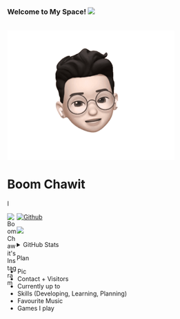 ### Welcome to My Space! <img src="https://media.giphy.com/media/hvRJCLFzcasrR4ia7z/giphy.gif" width="25px">
<br>

<img align="center" alt="ChawitGIF" img src="https://github.com/BoomChawit/BoomChawit/blob/main/Pics/Memoji_BoomChawit.gif" height="300"/>

# Boom Chawit

I 


<a href="https://www.instagram.com/b.chawit">
  <img align="left" alt="BoomChawit's Instagram" width="22px" src="https://raw.githubusercontent.com/hussainweb/hussainweb/main/icons/instagram.png" />
</a>
<a href="https://github.com/BoomChawit">
  <img alt="Github" src="https://www.flaticon.com/search?word=social%20media&type=icon&color=color&order_by=4" />
</a>

![](https://visitor-badge.glitch.me/badge?page_id=BoomChawit.BoomChawit)


<details>
  <summary> GitHub Stats</summary>
  <img alt="BoomChawit's GitHub Stats" src="https://github-readme-stats.vercel.app/api?username=BoomChawit&show_icons=true&hide_border=false&title_color=ff652f&icon_color=FFE400&bg_color=09131B&text_color=ffffff&border_color=0c1a25" />
</details>
  
  
Plan

- Pic
- Contact + Visitors
- Currently up to
- Skills (Developing, Learning, Planning)
- Favourite Music
- Games I play

